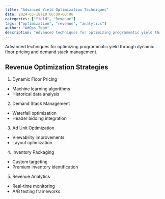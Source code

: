 ```yaml
---
title: "Advanced Yield Optimization Techniques"
date: 2024-03-18T10:00:00-00:00
categories: ["Yield", "Revenue"]
tags: ["optimization", "revenue", "analytics"]
author: "AdOps Team"
description: "Advanced techniques for optimizing programmatic yield through dynamic floor pricing and demand stack management."
---
```


Advanced techniques for optimizing programmatic yield through dynamic floor pricing and demand stack management.

<!--more-->

## Revenue Optimization Strategies

1. Dynamic Floor Pricing

- Machine learning algorithms
- Historical data analysis

2. Demand Stack Management

- Waterfall optimization
- Header bidding integration

3. Ad Unit Optimization

- Viewability improvements
- Layout optimization

4. Inventory Packaging

- Custom targeting
- Premium inventory identification

5. Revenue Analytics

- Real-time monitoring
- A/B testing frameworks

